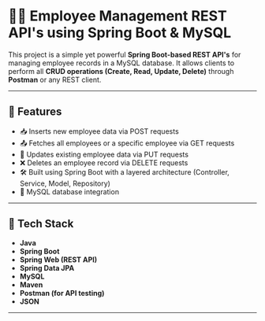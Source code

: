 # 🧑‍💼 Employee Management REST API's using Spring Boot & MySQL

This project is a simple yet powerful **Spring Boot-based REST API's** for managing employee records in a MySQL database. It allows clients to perform all **CRUD operations (Create, Read, Update, Delete)** through **Postman** or any REST client.

---

## 🚀 Features

- 📥 Inserts new employee data via POST requests
- 📤 Fetches all employees or a specific employee via GET requests
- 🔄 Updates existing employee data via PUT requests
- ❌ Deletes an employee record via DELETE requests
- 🛠️ Built using Spring Boot with a layered architecture (Controller, Service, Model, Repository)
- 🔗 MySQL database integration

---

## 🧱 Tech Stack

- **Java**
- **Spring Boot**
- **Spring Web (REST API)**
- **Spring Data JPA**
- **MySQL**
- **Maven**
- **Postman (for API testing)**
- **JSON**

---
